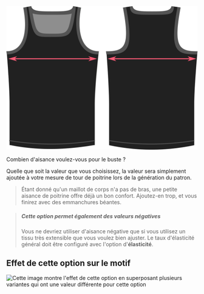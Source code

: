 ![L'option d'aisance de la poitrine sur Aaron](./chestease.svg)

Combien d'aisance voulez-vous pour le buste ?

Quelle que soit la valeur que vous choisissez, la valeur sera simplement ajoutée à votre mesure de tour de poitrine lors de la génération du patron.

> Étant donné qu'un maillot de corps n'a pas de bras, une petite aisance de poitrine offre déjà un bon confort. Ajoutez-en trop, et vous finirez avec des emmanchures béantes.

> ##### Cette option permet également des valeurs négatives
>
> Vous ne devriez utiliser d'aisance négative que si vous utilisez un tissu très extensible que vous voulez bien ajuster. Le taux d'élasticité général doit être configuré avec l'option d'**élasticité**.

## Effet de cette option sur le motif

![Cette image montre l'effet de cette option en superposant plusieurs variantes qui ont une valeur différente pour cette option](aaron\_chestease\_sample.svg "Effet de cette option sur le motif")
